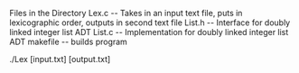 Files in the Directory
Lex.c -- Takes in an input text file, puts in lexicographic order, outputs in second text file
List.h -- Interface for doubly linked  integer list ADT
List.c -- Implementation for doubly linked integer list ADT
makefile -- builds program

./Lex [input.txt] [output.txt]
